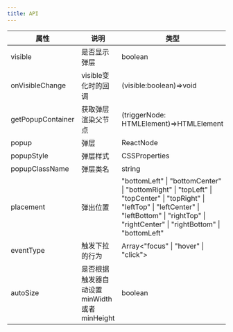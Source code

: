 ```yaml
---    
title: API
---
```


| 属性 | 说明 | 类型 | 默认值 | 
| --- | --- | --- | --- | 
| visible | 是否显示弹层 | boolean | _ |
| onVisibleChange | visible变化时的回调 | (visible:boolean)=>void | _ |
| getPopupContainer | 获取弹层渲染父节点 | (triggerNode: HTMLElement)=>HTMLElement | ()=>document.body |
| popup | 弹层 | ReactNode | _ |
| popupStyle | 弹层样式 | CSSProperties | _ |
| popupClassName | 弹层类名 | string | _ |
| placement | 弹出位置 | "bottomLeft" \| "bottomCenter" \| "bottomRight" \| "topLeft" \| "topCenter" \| "topRight" \| "leftTop" \| "leftCenter" \| "leftBottom" \| "rightTop" \| "rightCenter" \| "rightBottom" \| "bottomLeft" |
| eventType | 触发下拉的行为 | Array<"focus" \| "hover" \| "click"> | \["hover"\] |
| autoSize | 是否根据触发器自动设置minWidth或者minHeight | boolean | _ |


